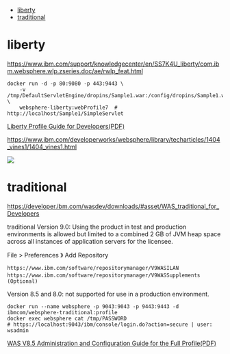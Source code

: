 <!-- TOC -->

- [liberty](#liberty)
- [traditional](#traditional)

<!-- /TOC -->

# liberty
https://www.ibm.com/support/knowledgecenter/en/SS7K4U_liberty/com.ibm.websphere.wlp.zseries.doc/ae/rwlp_feat.html

    docker run -d -p 80:9080 -p 443:9443 \
        -v /tmp/DefaultServletEngine/dropins/Sample1.war:/config/dropins/Sample1.war \
        websphere-liberty:webProfile7  # http://localhost/Sample1/SimpleServlet

[Liberty Profile Guide for Developers(PDF)](https://www.redbooks.ibm.com/redbooks/pdfs/sg248076.pdf)

https://www.ibm.com/developerworks/websphere/library/techarticles/1404_vines1/1404_vines1.html

![](https://www.ibm.com/developerworks/websphere/library/techarticles/1404_vines1/images/image001.png)

# traditional
https://developer.ibm.com/wasdev/downloads/#asset/WAS_traditional_for_Developers	

traditional Version 9.0: Using the product in test and production environments is allowed but limited to a combined 2 GB of JVM heap space across all instances of application servers for the licensee. 

File > Preferences 》 Add Repository

	https://www.ibm.com/software/repositorymanager/V9WASILAN
	https://www.ibm.com/software/repositorymanager/V9WASSupplements　(Optional)

Version 8.5 and 8.0: not supported for use in a production environment.

	docker run --name websphere -p 9043:9043 -p 9443:9443 -d ibmcom/websphere-traditional:profile
	docker exec websphere cat /tmp/PASSWORD 
	# https://localhost:9043/ibm/console/login.do?action=secure | user: wsadmin

[WAS V8.5 Administration and Configuration Guide for the Full Profile(PDF)](http://www.redbooks.ibm.com/redbooks/pdfs/sg248056.pdf)

